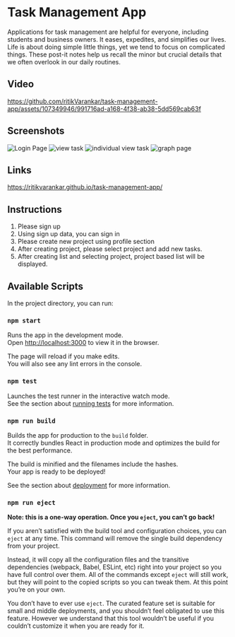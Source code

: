 # Task Management App
Applications for task management are helpful for everyone, including students and business owners. It eases, expedites, and simplifies our lives. Life is about doing simple little things, yet we tend to focus on complicated things. These post-it notes help us recall the minor but crucial details that we often overlook in our daily routines.

## Video 
https://github.com/ritikVarankar/task-management-app/assets/107349946/991716ad-a168-4f38-ab38-5dd569cab63f

## Screenshots
![Login Page](https://github.com/ritikVarankar/task-management-app/assets/107349946/1291b7e0-78e7-4db3-aa87-b592064e9655)
![view task](https://github.com/ritikVarankar/task-management-app/assets/107349946/38369e6b-e835-4ab7-8984-e2a00eb8b278)
![individual view task](https://github.com/ritikVarankar/task-management-app/assets/107349946/de3357f7-1b3d-4c4f-a973-0b09f0261624)
![graph page](https://github.com/ritikVarankar/task-management-app/assets/107349946/f1942844-09fd-445e-af3f-8fc2f3b93960)

## Links
https://ritikvarankar.github.io/task-management-app/

## Instructions
1. Please sign up
2. Using sign up data, you can sign in
3. Please create new project using profile section
4. After creating project, please select project and add new tasks.
5. After creating list and selecting project, project based list will be displayed.

## Available Scripts

In the project directory, you can run:

### `npm start`

Runs the app in the development mode.\
Open [http://localhost:3000](http://localhost:3000) to view it in the browser.

The page will reload if you make edits.\
You will also see any lint errors in the console.

### `npm test`

Launches the test runner in the interactive watch mode.\
See the section about [running tests](https://facebook.github.io/create-react-app/docs/running-tests) for more information.

### `npm run build`

Builds the app for production to the `build` folder.\
It correctly bundles React in production mode and optimizes the build for the best performance.

The build is minified and the filenames include the hashes.\
Your app is ready to be deployed!

See the section about [deployment](https://facebook.github.io/create-react-app/docs/deployment) for more information.

### `npm run eject`

**Note: this is a one-way operation. Once you `eject`, you can’t go back!**

If you aren’t satisfied with the build tool and configuration choices, you can `eject` at any time. This command will remove the single build dependency from your project.

Instead, it will copy all the configuration files and the transitive dependencies (webpack, Babel, ESLint, etc) right into your project so you have full control over them. All of the commands except `eject` will still work, but they will point to the copied scripts so you can tweak them. At this point you’re on your own.

You don’t have to ever use `eject`. The curated feature set is suitable for small and middle deployments, and you shouldn’t feel obligated to use this feature. However we understand that this tool wouldn’t be useful if you couldn’t customize it when you are ready for it.


